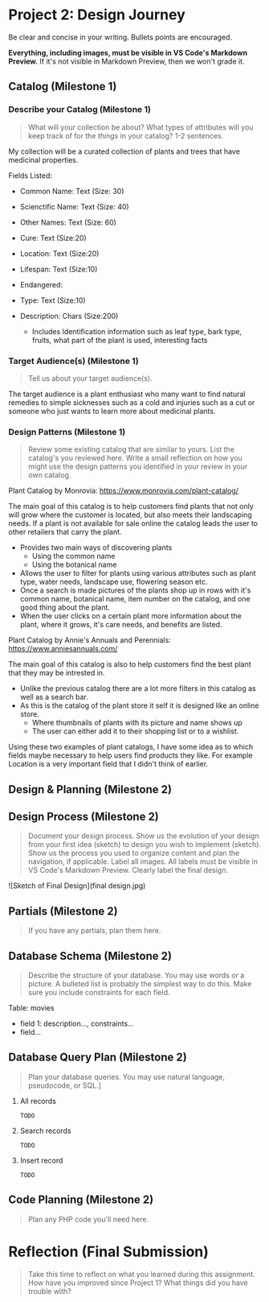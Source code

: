 # Project 2: Design Journey

Be clear and concise in your writing. Bullets points are encouraged.

**Everything, including images, must be visible in VS Code's Markdown Preview.** If it's not visible in Markdown Preview, then we won't grade it.

## Catalog (Milestone 1)

### Describe your Catalog (Milestone 1)
> What will your collection be about? What types of attributes will you keep track of for the *things* in your catalog? 1-2 sentences.

My collection will be a curated collection of plants and trees that have medicinal properties.

Fields Listed:

+ Common Name: Text (Size: 30)
+ Scienctific Name: Text (Size: 40)
+ Other Names: Text (Size: 60)
+ Cure: Text (Size:20)

+ Location: Text (Size:20)
+ Lifespan: Text (Size:10)
+ Endangered:
+ Type: Text (Size:10)
+ Description: Chars (Size:200)
    + Includes Identification information such as leaf type, bark type, fruits, what part of the plant is used, interesting facts



### Target Audience(s) (Milestone 1)
> Tell us about your target audience(s).

The target audience is a plant enthusiast who many want to find natural remedies to simple sicknesses such as a cold and injuries such as a cut or someone who just wants to learn more about medicinal plants.


### Design Patterns (Milestone 1)
> Review some existing catalog that are similar to yours. List the catalog's you reviewed here. Write a small reflection on how you might use the design patterns you identified in your review in your own catalog.

Plant Catalog by Monrovia: https://www.monrovia.com/plant-catalog/

The main goal of this catalog is to help customers find plants that not only will grow where the customer is located, but also meets their landscaping needs. If a plant is not available for sale online the catalog leads the user to other retailers that carry the plant.

* Provides two main ways of discovering plants
    + Using the common name
    + Using the botanical name
* Allows the user to filter for plants using various attributes such as plant type, water needs, landscape use, flowering season etc.
* Once a search is made pictures of the plants shop up in rows with it's common name, botanical name, item number on the catalog, and one good thing about the plant.
* When the user clicks on a certain plant more information about the plant, where it grows, it's care needs, and benefits are listed.

Plant Catalog by Annie's Annuals and Perennials:
https://www.anniesannuals.com/

The main goal of this catalog is also to help customers find the best plant that they may be intrested in.

* Unlike the previous catalog there are a lot more filters in this catalog as well as a search bar.
* As this is the catalog of the plant store it self it is designed like an online store.
    + Where thumbnails of plants with its picture and name shows up
    + The user can either add it to their shopping list or to a wishlist.

Using these two examples of plant catalogs, I have some idea as to which fields maybe necessary to help users find products they like. For example Location is a very important field that I didn't think of earlier.

## Design & Planning (Milestone 2)

## Design Process (Milestone 2)
> Document your design process. Show us the evolution of your design from your first idea (sketch) to design you wish to implement (sketch). Show us the process you used to organize content and plan the navigation, if applicable.
> Label all images. All labels must be visible in VS Code's Markdown Preview.
> Clearly label the final design.


![Sketch of Final Design](final design.jpg)





## Partials (Milestone 2)
> If you have any partials, plan them here.


## Database Schema (Milestone 2)
> Describe the structure of your database. You may use words or a picture. A bulleted list is probably the simplest way to do this. Make sure you include constraints for each field.

Table: movies
- field 1: description..., constraints...
- field...


## Database Query Plan (Milestone 2)
> Plan your database queries. You may use natural language, pseudocode, or SQL.]

1. All records

    ```
    TODO
    ```

2. Search records

    ```
    TODO
    ```

3. Insert record

    ```
    TODO
    ```


## Code Planning (Milestone 2)
> Plan any PHP code you'll need here.


# Reflection (Final Submission)
> Take this time to reflect on what you learned during this assignment. How have you improved since Project 1? What things did you have trouble with?
